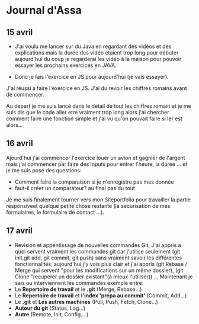 # Journal d'Assa

## 15 avril

- J'ai voulu me lancer sur du Java en regardant des vidéos et des explications mais la durée des vidéo etaient trop long pour débuter aujourd'hui du coup je regarderai les vidéo à la maison pour pouvoir essayer les prochains exercices en JAVA.

- Donc je fais l'exercice en JS pour aujourd'hui (je vais essayer).

J'ai réussi a faire l'exercice en JS.
J'ai du revoir les chiffres romains avant de commencer.

Au depart je me suis lancé dans le detail de tout les chiffres romain et je me suis dis que le code aller etre vraiment trop long alors j'ai chercher comment faire une fonction simple et j'ai vu qu'on pouvait faire si ler est alors... 


## 16 avril

Ajourd'hui j'ai commencer l'exercice louer un avion et gagnier de l'argent mais j'ai commencer par faire des inputs pour entrer l'heure, la durée ... et je me suis posé des questions:
  - Comment faire la comparaison si je n'enregistre pas mes donnée
  - faut-il créer un comparateur?
  au final pas du tout 
  
  Je me suis finalement tourner vers mon Siteportfolio pour travailler la partie responsiveet quelque petite chose restante (la securisation de mes formulaires, le formulaire de contact ...).
  
  
## 17 avril
  - Revision et appentissage de nouvelles commandes Git,
  J'ai appris a quoi servent vraiment les commandes git car j'utilise seulement (git init,git add, git commit, git push) sans vraiment savoir les différentes fonctionnalités, 
  aujourd'hui j'y vois plus clair et j'ai appris (git Rebase / Merge qui servent "pour les modifications sur un même dossier), (git Clone "recuperer un dossier existant"(à mieux l'utiliser)) ...
  Maintenant je sais ou interviennent les commandes exemple entre:
  - Le __Repertoire de travail__ et le __.git__ (Merge, Rebase...)
  - Le __Repertoire de travail__ et __l'index 'prepa au commit'__ (Commit, Add...)
  - Le __.git__ et __Les autres machines__ (Pull, Push, Fetch, Clone...)
  - __Autour du git__ (Status, Log...)
  - __Autre__ (Remote, Init, Config... )


  
